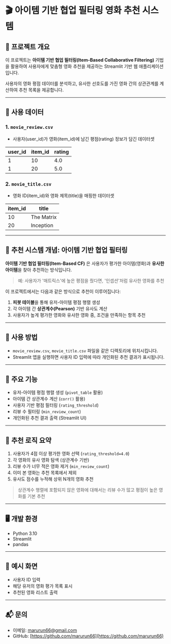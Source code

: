 # 🎬 아이템 기반 협업 필터링 영화 추천 시스템

## 📌 프로젝트 개요
이 프로젝트는 **아이템 기반 협업 필터링(Item-Based Collaborative Filtering)** 기법을 활용하여 사용자에게 맞춤형 영화 추천을 제공하는 Streamlit 기반 웹 애플리케이션입니다.

사용자의 영화 평점 데이터를 분석하고, 유사한 선호도를 가진 영화 간의 상관관계를 계산하여 추천 목록을 제공합니다.

---

## 📂 사용 데이터

### 1. `movie_review.csv`
- 사용자(user_id)가 영화(item_id)에 남긴 평점(rating) 정보가 담긴 데이터셋

| user_id | item_id | rating |
|---------|---------|--------|
|   1     |   10    |  4.0   |
|   1     |   20    |  5.0   |

### 2. `movie_title.csv`
- 영화 ID(item_id)와 영화 제목(title)을 매핑한 데이터셋

| item_id | title           |
|---------|------------------|
|   10    | The Matrix       |
|   20    | Inception        |

---

## 🧠 추천 시스템 개념: 아이템 기반 협업 필터링

**아이템 기반 협업 필터링(Item-Based CF)** 은 사용자가 평가한 아이템(영화)과 **유사한 아이템**을 찾아 추천하는 방식입니다.

> 예: 사용자가 '매트릭스'에 높은 평점을 줬다면, '인셉션'처럼 유사한 영화를 추천

이 프로젝트에서는 다음과 같은 방식으로 추천이 이루어집니다:

1. **피봇 테이블**을 통해 유저-아이템 평점 행렬 생성
2. 각 아이템 간 **상관계수(Pearson)** 기반 유사도 계산
3. 사용자가 높게 평가한 영화와 유사한 영화 중, 조건을 만족하는 항목 추천

---

## 🔧 사용 방법

- `movie_review.csv`, `movie_title.csv` 파일을 같은 디렉토리에 위치시킵니다.
- Streamlit 앱을 실행하면 사용자 ID 입력에 따라 개인화된 추천 결과가 표시됩니다.

---

## 🚀 주요 기능

- 유저-아이템 평점 행렬 생성 (`pivot_table` 활용)
- 아이템 간 상관계수 계산 (`corr()` 활용)
- 사용자 기반 평점 필터링 (`rating_threshold`)
- 리뷰 수 필터링 (`min_review_count`)
- 개인화된 추천 결과 출력 (Streamlit UI)

---

## 🧾 추천 로직 요약

1. 사용자가 4점 이상 평가한 영화 선택 (`rating_threshold=4.0`)
2. 각 영화의 유사 영화 탐색 (상관계수 기반)
3. 리뷰 수가 너무 적은 영화 제거 (`min_review_count`)
4. 이미 본 영화는 추천 목록에서 제외
5. 유사도 점수를 누적해 상위 N개의 영화 추천

> 상관계수 행렬에 포함되지 않은 영화에 대해서는 리뷰 수가 많고 평점이 높은 영화를 기본 추천

---

## 🖥️ 개발 환경

- Python 3.10
- Streamlit
- pandas

---

## 📌 예시 화면

- 사용자 ID 입력
- 해당 유저의 영화 평가 목록 표시
- 추천된 영화 리스트 출력

---

## 📬 문의
- 이메일: marurun66@gmail.com
- GitHub: [https://github.com/marurun66](https://github.com/marurun66)
